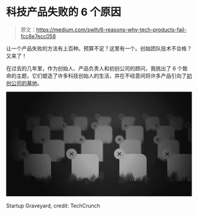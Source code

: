 # 科技产品失败的 6 个原因

> 原文：<https://medium.com/swlh/6-reasons-why-tech-products-fail-fcc8e7ecc058>

让一个产品失败的方法有上百种。预算不足？这里有一个。创始团队技术不合格？又来了！

在过去的几年里，作为创始人、产品负责人和初创公司的顾问，我挑出了 6 个致命的主题，它们塑造了许多科技创始人的生活，并在不经意间将许多产品引向了[初创公司的墓地](http://startupgraveyard.io/)。

![](img/c3c57db71e101c240274388f9bc5296b.png)

Startup Graveyard, credit: TechCrunch